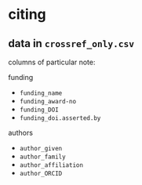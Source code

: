 citing
======

## data in `crossref_only.csv`

columns of particular note:

funding

- `funding_name`
- `funding_award-no`
- `funding_DOI`
- `funding_doi.asserted.by`

authors

- `author_given`
- `author_family`
- `author_affiliation`
- `author_ORCID`
